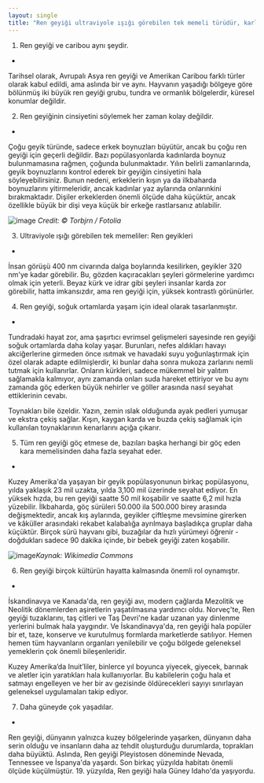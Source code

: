 ```yaml
---
layout: single
title: "Ren geyiği ultraviyole ışığı görebilen tek memeli türüdür, karlı manzaralarda erken yırtıcıları keşfetmelerine yardımcı olur."
---
```

1. Ren geyiği ve caribou aynı şeydir.
-
Tarihsel olarak, Avrupalı Asya ren geyiği ve Amerikan Caribou farklı türler olarak kabul edildi, ama aslında bir ve aynı. Hayvanın yaşadığı bölgeye göre bölünmüş iki büyük ren geyiği grubu, tundra ve ormanlık bölgelerdir, küresel konumlar değildir.

2. Ren geyiğinin cinsiyetini söylemek her zaman kolay değildir.
-
Çoğu geyik türünde, sadece erkek boynuzları büyütür, ancak bu çoğu ren geyiği için geçerli değildir. Bazı popülasyonlarda kadınlarda boynuz bulunmamasına rağmen, çoğunda bulunmaktadır. Yılın belirli zamanlarında, geyik boynuzlarını kontrol ederek bir geyiğin cinsiyetini hala söyleyebilirsiniz. Bunun nedeni, erkeklerin kışın ya da ilkbaharda boynuzlarını yitirmeleridir, ancak kadınlar yaz aylarında onlarınkini bırakmaktadır. Dişiler erkeklerden önemli ölçüde daha küçüktür, ancak özellikle büyük bir dişi veya küçük bir erkeğe rastlarsanız atılabilir.

![image](https://www.sciencedaily.com/images/2017/11/171101122421_1_540x360.jpg)
*Credit: © Torbjrn / Fotolia*

3. Ultraviyole ışığı görebilen tek memeliler: Ren geyikleri
-
İnsan görüşü 400 nm civarında dalga boylarında kesilirken, geyikler 320 nm'ye kadar görebilir. Bu, gözden kaçıracakları şeyleri görmelerine yardımcı olmak için yeterli. Beyaz kürk ve idrar gibi şeyleri insanlar karda zor görebilir, hatta imkansızdır, ama ren geyiği için, yüksek kontrastlı görünürler.

4. Ren geyiği, soğuk ortamlarda yaşam için ideal olarak tasarlanmıştır.
-
Tundradaki hayat zor, ama şaşırtıcı evrimsel gelişmeleri sayesinde ren geyiği soğuk ortamlarda daha kolay yaşar. Burunları, nefes aldıkları havayı akciğerlerine girmeden önce ısıtmak ve havadaki suyu yoğunlaştırmak için özel olarak adapte edilmişlerdir, ki bunlar daha sonra mukoza zarlarını nemli tutmak için kullanırlar. Onların kürkleri, sadece mükemmel bir yalıtım sağlamakla kalmıyor, aynı zamanda onları suda hareket ettiriyor ve bu aynı zamanda göç ederken büyük nehirler ve göller arasında nasıl seyahat ettiklerinin cevabı.

Toynakları bile özeldir. Yazın, zemin ıslak olduğunda ayak pedleri yumuşar ve ekstra çekiş sağlar. Kışın, kaygan karda ve buzda çekiş sağlamak için kullanılan toynaklarının kenarlarını açığa çıkarır.

5. Tüm ren geyiği göç etmese de, bazıları başka herhangi bir göç eden kara memelisinden daha fazla seyahat eder.
-
Kuzey Amerika'da yaşayan bir geyik popülasyonunun birkaç popülasyonu, yılda yaklaşık 23 mil uzakta, yılda 3,100 mil üzerinde seyahat ediyor. En yüksek hızda, bu ren geyiği saatte 50 mil koşabilir ve saatte 6,2 mil hızla yüzebilir. İlkbaharda, göç sürüleri 50.000 ila 500.000 birey arasında değişmektedir, ancak kış aylarında, geyikler çiftleşme mevsimine girerken ve kâküller arasındaki rekabet kalabalığa ayrılmaya başladıkça gruplar daha küçüktür. Birçok sürü hayvanı gibi, buzağılar da hızlı yürümeyi öğrenir - doğdukları sadece 90 dakika içinde, bir bebek geyiği zaten koşabilir.

![image](https://upload.wikimedia.org/wikipedia/commons/a/af/20070818-0001-strolling_reindeer.jpg)*Kaynak: Wikimedia Commons*

6. Ren geyiği birçok kültürün hayatta kalmasında önemli rol oynamıştır.
-
İskandinavya ve Kanada'da, ren geyiği avı, modern çağlarda Mezolitik ve Neolitik dönemlerden aşiretlerin yaşatılmasına yardımcı oldu. Norveç'te, Ren geyiği tuzaklarını, taş çitleri ve Taş Devri'ne kadar uzanan yay dinlenme yerlerini bulmak hala yaygındır. Ve İskandinavya'da, ren geyiği hala popüler bir et, taze, konserve ve kurutulmuş formlarda marketlerde satılıyor. Hemen hemen tüm hayvanların organları yenilebilir ve çoğu bölgede geleneksel yemeklerin çok önemli bileşenleridir.

Kuzey Amerika’da Inuit’liler, binlerce yıl boyunca yiyecek, giyecek, barınak ve aletler için yaratıkları hala kullanıyorlar. Bu kabilelerin çoğu hala et satmayı engelleyen ve her bir av gezisinde öldürecekleri sayıyı sınırlayan geleneksel uygulamaları takip ediyor.

7. Daha güneyde çok yaşadılar.
-
Ren geyiği, dünyanın yalnızca kuzey bölgelerinde yaşarken, dünyanın daha serin olduğu ve insanların daha az tehdit oluşturduğu durumlarda, toprakları daha büyüktü. Aslında, Ren geyiği Pleyistosen döneminde Nevada, Tennessee ve İspanya'da yaşardı. Son birkaç yüzyılda habitatı önemli ölçüde küçülmüştür. 19. yüzyılda, Ren geyiği hala Güney Idaho'da yaşıyordu.
